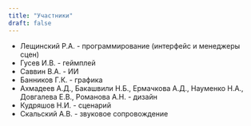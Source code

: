 ```yaml
---
title: "Участники"
draft: false
---
```


- Лещинский Р.А. - программирование (интерфейс и менеджеры сцен)
- Гусев И.В. - геймплей
- Саввин В.А. - ИИ
- Банников Г.К. - графика
- Ахмадеев А.Д., Бакашвили Н.Б., Ермачкова А.Д., Науменко Н.А., Довгалева Е.В., Романова А.Н. - дизайн
- Кудряшов Н.И. - сценарий
- Скальский А.В. - звуковое сопровождение

